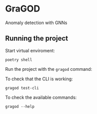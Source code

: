 # GraGOD

Anomaly detection with GNNs

## Running the project

Start virtual enviroment:

`poetry shell`

Run the project with the `gragod` command:

To check that the CLI is working:

`gragod test-cli`

To check the available commands:

`gragod --help`
